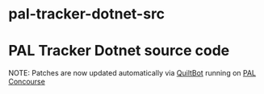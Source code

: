 # pal-tracker-dotnet-src

# PAL Tracker Dotnet source code

NOTE: Patches are now updated automatically via [QuiltBot](https://github.com/noizwaves/quiltbot) running on [PAL Concourse](https://concourse.pal.pivotal.io/teams/pal-bots/pipelines/pal-tracker-dotnet-quiltbot)
